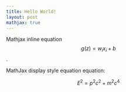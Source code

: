 ```yaml
---
title: Hello World!
layout: post
mathjax: true
---
```


Mathjax inline equation $$ g(z) = w_i x_i + b$$.

MathJax display style equation equation:

$$
E^2 = p^2c^2 + m^2c^4
$$
